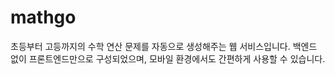 # mathgo
초등부터 고등까지의 수학 연산 문제를 자동으로 생성해주는 웹 서비스입니다. 백엔드 없이 프론트엔드만으로 구성되었으며, 모바일 환경에서도 간편하게 사용할 수 있습니다.
